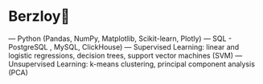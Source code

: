 # Berzloy🐺

— Python (Pandas, NumPy, Matplotlib, Scikit-learn, Plotly)
— SQL - PostgreSQL , MySQL, ClickHouse)
— Supervised Learning: linear and logistic regressions, decision trees, support vector machines (SVM)
— Unsupervised Learning: k-means clustering, principal component analysis (PCA)

